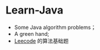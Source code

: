 # Learn-Java
+ Some Java algorithm problems；
+ A green hand;
+ [Leecode](https://leetcode-cn.com/study-plan/algorithms/?progress=55wsah5) 的算法基础题
